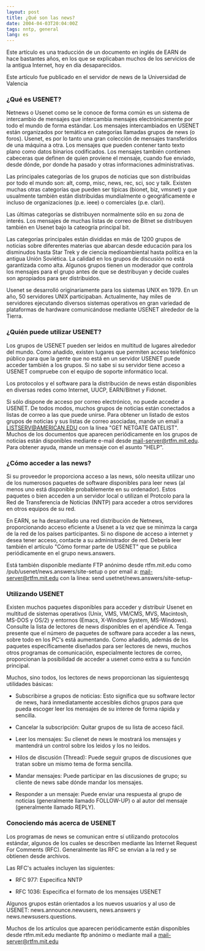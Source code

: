 ```yaml
---
layout: post
title: ¿Qué son las news?
date: 2004-04-03T20:04:00Z
tags: nntp, general
lang: es
---
```


Este artículo es una traducción de un documento en inglés de EARN de hace bastantes años, en los que se explicaban muchos de los servicios de la antigua Internet, hoy en día desaparecidos.

Este artículo fue publicado en el servidor de news de la Universidad de Valencia

### ¿Qué es USENET?

Netnews o Usenet como se le conoce de forma común es un sistema de intercambio de mensajes que intercambia mensajes electrónicamente por todo el mundo de forma estándar. Los mensajes intercambiados en USENET están organizados por temática en categorías llamadas grupos de news (o foros). Usenet, es por lo tanto una gran colección de mensajes transferidos de una máquina a otra. Los mensajes que pueden contener tanto texto plano como datos binarios codificados. Los mensajes también contienen
cabeceras que definen de quien proviene el mensaje, cuando fue enviado, desde dónde, por donde ha pasado y otras informaciones administrativas.

Las principales categorías de los grupos de noticias que son distribuidas por todo el mundo son: alt, comp, misc, news, rec, sci, soc y talk. Existen muchas otras categorías que pueden ser típicas (bionet, biz, vmsnet) y que usualmente también están distribuidas mundialmente o geográficamente e incluso de organizaciones (p.e. ieee) o comerciales (p.e. clari).

Las últimas categorías se distribuyen normalmente sólo en su zona de interés. Los mensajes de muchas listas de correo de Bitnet se distribuyen también en Usenet bajo la cateogría principal bit.

Las categorías principales están divididas en más de 1200 grupos de noticias sobre diferentes materias que abarcan desde educación para los disminudos hasta Star Trek y de ciencia medioambiental hasta política en la antigua Unión Soviética. La calidad en los grupos de discusión no está garantizada como alta. Algunos grupos tienen un moderador que controla los mensajes para el grupo antes de que se destribuyan y decide cuales son apropiados para ser distribuidos.

Usenet se desarrolló originariamente para los sistemas UNIX en 1979. En un año, 50 servidores UNIX participaban. Actualmente, hay miles de servidores ejecutando diversos sistemas operativos en gran variedad de plataformas de hardware comunicándose mediante USENET alrededor de la Tierra.

### ¿Quién puede utilizar USENET?

Los grupos de USENET pueden ser leidos en multitud de lugares alrededor del mundo. Como añadido, existen lugares que permiten acceso telefónico público para que la gente que no está en un servidor USENET puede acceder también a los grupos. Si no sabe si su servidor tiene acceso a USENET compruebe con el equipo de soporte informático local.

Los protocolos y el software para la distribución de news están disponibles en diversas redes como Internet, UUCP, EARN/Bitnet y Fidonet.

Si sólo dispone de acceso por correo electrónico, no puede acceder a USENET. De todos modos, muchos grupos de noticias están conectados a listas de correo a las que puede unirse. Para obtener un listado de estos grupos de noticias y sus listas de correo asociadas, mande un email a [LISTSERV@AMERICAN.EDU](mailto:LISTSERV@AMERICAN.EDU) con la línea "GET NETGATE GATELIST". Muchos de los documentos que aparecen periódicamente en los grupos de noticias están disponibles mediante e-mail desde [mail-server@rtfm.mit.edu](mailto:mail-server@rtfm.mit.edu). Para obtener ayuda, mande un mensaje con el asunto "HELP".

### ¿Cómo acceder a las news?

Si su proveedor le proporciona acceso a las news, sólo neesita utilizar uno de los numerosos paquetes de software disponibles para leer news (al menos uno está disponible probablemente en su ordenador). Estos paquetes o bien acceden a un servidor local o utilizan el Protcolo para la Red de Transferencia de Noticias (NNTP) para acceder a otros servidores en otros equipos de su red.

En EARN, se ha desarrollado una red distribución de Netnews, proporcionando acceso eficiente a Usenet a la vez que se minimza la carga de la red de los países participantes. Si no dispone de acceso a internet y desea tener acceso, contacte a su administrador de red.  Debería leer también el artículo "Cómo formar parte de USENET" que se publica periódicamente en el grupo news.answers.

Está también disponible mediante FTP anónimo desde rtfm.mit.edu como /pub/usenet/news.answers/site-setup o por email a: [mail-server@rtfm.mit.edu](mailto:mail-server@rtfm.mit.edu) con la línea: send usetnet/news.answers/site-setup-

### Utilizando USENET

Existen muchos paquetes disponibles para acceder y distribuir Usenet en multitud de sistemas operativos (Unix, VMS, VM/CMS, MVS, Macintosh, MS-DOS y OS/2) y entornos (Emacs, X-Window System, MS-Windows). Consulte la lista de lectores de news disponibles en el apéndice A. Tenga presente que el número de paquetes de software para acceder a las news, sobre todo en los PC's está aumentando. Como añadido, además de los paquetes específicamente diseñados para ser lectores de news, muchos otros programas de comunicación, especialmente lectores de correo, proporcionan la posibilidad de acceder a usenet como extra a su función principal.

Muchos, sino todos, los lectores de news proporcionan las siguientesgq utilidades básicas:

-  Subscribirse a grupos de noticias: Esto significa que su software lector de news, hará inmediatamente accesibles dichos grupos para que pueda escoger leer los mensajes de su interee de forma rápida y sencilla.

-  Cancelar la subscripción: Quitar grupos de su lista de acceso fácil.

-  Leer los mensajes: Su clienet de news le mostrará los mensajes y mantendrá un control sobre los leidos y los no leidos.

-  Hilos de discusión (Thread): Puede seguir grupos de discusiones que tratan sobre un mismo tema de forma sencilla.

-  Mandar mensajes: Puede participar en las discusiones de grupo; su cliente de news sabe dónde mandar los mensajes.

-  Responder a un mensaje: Puede enviar una respuesta al grupo de noticias (generalmente llamado FOLLOW-UP) o al autor del mensaje (generalmente llamado REPLY).

### Conociendo más acerca de USENET

Los programas de news se comunican entre sí utilizando protocolos estándar, algunos de los cuales se describen mediante las Internet Request For Comments (RFC). Generalmente las RFC se envían a la red y se obtienen desde archivos.

Las RFC's actuales incluyen las siguientes:

-  RFC 977: Especifica NNTP

-  RFC 1036: Especifica el formato de los mensajes USENET

Algunos grupos están orientados a los nuevos usuarios y al uso de USENET: news.announce.newusers, news.answers y news.newsusers.questions.

Muchos de los artículos que aparecen periódicamente están disponibles desde rtfm.mit.edu mediante ftp anónimo o mediante mail a [mail-server@rtfm.mit.edu](mailto:mail-server@rtfm.mit.edu)
